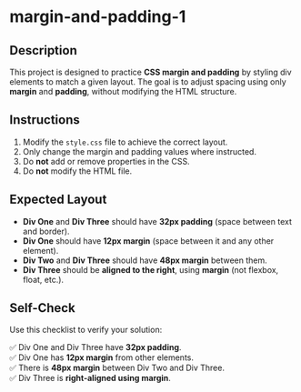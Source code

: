 # margin-and-padding-1

## Description

This project is designed to practice **CSS margin and padding** by styling div elements to match a given layout. The goal is to adjust spacing using only **margin** and **padding**, without modifying the HTML structure.

## Instructions

1. Modify the `style.css` file to achieve the correct layout.
2. Only change the margin and padding values where instructed.
3. Do **not** add or remove properties in the CSS.
4. Do **not** modify the HTML file.

## Expected Layout

- **Div One** and **Div Three** should have **32px padding** (space between text and border).
- **Div One** should have **12px margin** (space between it and any other element).
- **Div Two** and **Div Three** should have **48px margin** between them.
- **Div Three** should be **aligned to the right**, using **margin** (not flexbox, float, etc.).

## Self-Check

Use this checklist to verify your solution:

✅ Div One and Div Three have **32px padding**.  
✅ Div One has **12px margin** from other elements.  
✅ There is **48px margin** between Div Two and Div Three.  
✅ Div Three is **right-aligned using margin**. 